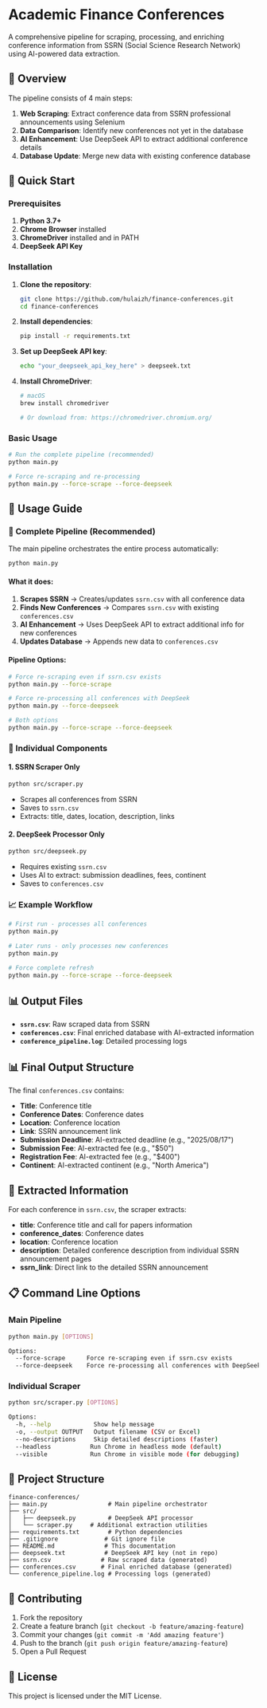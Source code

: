 # Academic Finance Conferences

A comprehensive pipeline for scraping, processing, and enriching conference information from SSRN (Social Science Research Network) using AI-powered data extraction.

## 🚀 Overview

The pipeline consists of 4 main steps:
1. **Web Scraping**: Extract conference data from SSRN professional announcements using Selenium
2. **Data Comparison**: Identify new conferences not yet in the database
3. **AI Enhancement**: Use DeepSeek API to extract additional conference details
4. **Database Update**: Merge new data with existing conference database


## 🚀 Quick Start

### Prerequisites

1. **Python 3.7+**
2. **Chrome Browser** installed
3. **ChromeDriver** installed and in PATH
4. **DeepSeek API Key**

### Installation

1. **Clone the repository**:
   ```bash
   git clone https://github.com/hulaizh/finance-conferences.git
   cd finance-conferences
   ```

2. **Install dependencies**:
   ```bash
   pip install -r requirements.txt
   ```

3. **Set up DeepSeek API key**:
   ```bash
   echo "your_deepseek_api_key_here" > deepseek.txt
   ```

4. **Install ChromeDriver**:
   ```bash
   # macOS
   brew install chromedriver
   
   # Or download from: https://chromedriver.chromium.org/
   ```

### Basic Usage

```bash
# Run the complete pipeline (recommended)
python main.py

# Force re-scraping and re-processing
python main.py --force-scrape --force-deepseek
```

## 📖 Usage Guide

### 🎯 Complete Pipeline (Recommended)

The main pipeline orchestrates the entire process automatically:

```bash
python main.py
```

#### What it does:
1. **Scrapes SSRN** → Creates/updates `ssrn.csv` with all conference data
2. **Finds New Conferences** → Compares `ssrn.csv` with existing `conferences.csv`
3. **AI Enhancement** → Uses DeepSeek API to extract additional info for new conferences
4. **Updates Database** → Appends new data to `conferences.csv`

#### Pipeline Options:

```bash
# Force re-scraping even if ssrn.csv exists
python main.py --force-scrape

# Force re-processing all conferences with DeepSeek
python main.py --force-deepseek

# Both options
python main.py --force-scrape --force-deepseek
```

### 🔧 Individual Components

#### 1. SSRN Scraper Only
```bash
python src/scraper.py
```
- Scrapes all conferences from SSRN
- Saves to `ssrn.csv`
- Extracts: title, dates, location, description, links

#### 2. DeepSeek Processor Only
```bash
python src/deepseek.py
```
- Requires existing `ssrn.csv`
- Uses AI to extract: submission deadlines, fees, continent
- Saves to `conferences.csv`

### 📈 Example Workflow

```bash
# First run - processes all conferences
python main.py

# Later runs - only processes new conferences
python main.py

# Force complete refresh
python main.py --force-scrape --force-deepseek
```

## 📊 Output Files

- **`ssrn.csv`**: Raw scraped data from SSRN
- **`conferences.csv`**: Final enriched database with AI-extracted information
- **`conference_pipeline.log`**: Detailed processing logs

## 📊 Final Output Structure

The final `conferences.csv` contains:
- **Title**: Conference title
- **Conference Dates**: Conference dates
- **Location**: Conference location
- **Link**: SSRN announcement link
- **Submission Deadline**: AI-extracted deadline (e.g., "2025/08/17")
- **Submission Fee**: AI-extracted fee (e.g., "$50")
- **Registration Fee**: AI-extracted fee (e.g., "$400")
- **Continent**: AI-extracted continent (e.g., "North America")

## 🎯 Extracted Information

For each conference in `ssrn.csv`, the scraper extracts:

- **title**: Conference title and call for papers information
- **conference_dates**: Conference dates
- **location**: Conference location
- **description**: Detailed conference description from individual SSRN announcement pages
- **ssrn_link**: Direct link to the detailed SSRN announcement

## 📋 Command Line Options

### Main Pipeline
```bash
python main.py [OPTIONS]

Options:
  --force-scrape      Force re-scraping even if ssrn.csv exists
  --force-deepseek    Force re-processing all conferences with DeepSeek
```

### Individual Scraper
```bash
python src/scraper.py [OPTIONS]

Options:
  -h, --help            Show help message
  -o, --output OUTPUT   Output filename (CSV or Excel)
  --no-descriptions     Skip detailed descriptions (faster)
  --headless           Run Chrome in headless mode (default)
  --visible            Run Chrome in visible mode (for debugging)
```

## 📁 Project Structure

```
finance-conferences/
├── main.py                 # Main pipeline orchestrator
├── src/
│   ├── deepseek.py         # DeepSeek API processor
│   └── scraper.py     # Additional extraction utilities
├── requirements.txt        # Python dependencies
├── .gitignore             # Git ignore file
├── README.md              # This documentation
├── deepseek.txt           # DeepSeek API key (not in repo)
├── ssrn.csv              # Raw scraped data (generated)
├── conferences.csv       # Final enriched database (generated)
└── conference_pipeline.log # Processing logs (generated)
```

## 🤝 Contributing

1. Fork the repository
2. Create a feature branch (`git checkout -b feature/amazing-feature`)
3. Commit your changes (`git commit -m 'Add amazing feature'`)
4. Push to the branch (`git push origin feature/amazing-feature`)
5. Open a Pull Request

## 📄 License

This project is licensed under the MIT License.